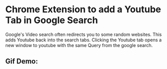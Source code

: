 # Chrome Extension to add a Youtube Tab in Google Search

Google's Video search often redirects you to some random websites. This adds Youtube back into the search tabs. Clicking the Youtube tab opens a new window to youtube with the same Query from the google search. 

## Gif Demo:
